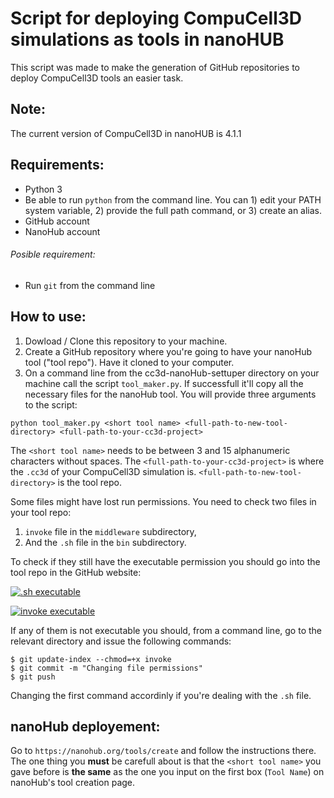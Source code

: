 # Script for deploying CompuCell3D simulations as tools in nanoHUB

This script was made to make the generation of GitHub repositories to deploy CompuCell3D tools an easier task.

## Note:

The current version of CompuCell3D in nanoHUB is 4.1.1

## Requirements:
* Python 3
* Be able to run ```python``` from the command line. You can 1) edit your PATH system variable, 2) provide the full path command, or 3) create an alias.
* GitHub account
* NanoHub account

###### Posible requirement:

* Run ```git``` from the command line


## How to use:

1. Dowload / Clone this repository to your machine.
1. Create a GitHub repository where you're going to have your nanoHub tool ("tool repo"). Have it cloned to your computer.
1. On a command line from the cc3d-nanoHub-settuper directory on your machine call the script ```tool_maker.py```. If successfull it'll copy all the necessary files for the nanoHub tool. You will provide three arguments to the script:
```
python tool_maker.py <short tool name> <full-path-to-new-tool-directory> <full-path-to-your-cc3d-project>
```
The ```<short tool name>``` needs to be between 3 and 15 alphanumeric characters without spaces. The ```<full-path-to-your-cc3d-project>``` is where the ```.cc3d``` of your CompuCell3D simulation is. ```<full-path-to-new-tool-directory>``` is the tool repo.

Some files might have lost run permissions. You need to check two files in your tool repo:
1. ```invoke``` file in the ```middleware``` subdirectory,
1. And the ```.sh``` file in the ```bin``` subdirectory.

To check if they still have the executable permission you should go into the tool repo in the GitHub website:

[![.sh executable](https://i.imgur.com/9zNpYF0.png ".sh executable")](https://i.imgur.com/9zNpYF0.png ".sh executable")

[![invoke executable](https://i.imgur.com/IH6aEIl.png "invoke executable")](https://i.imgur.com/IH6aEIl.png "invoke executable")

If any of them is not executable you should, from a command line, go to the relevant directory and issue the following commands:

```
$ git update-index --chmod=+x invoke
$ git commit -m "Changing file permissions"
$ git push
```
Changing the first command accordinly if you're dealing with the ```.sh``` file.


## nanoHub deployement:

Go to ```https://nanohub.org/tools/create``` and follow the instructions there. The one thing you **must** be carefull about is that the ```<short tool name>``` you gave before is **the same** as the one you input on the first box (```Tool Name```) on nanoHub's tool creation page.

